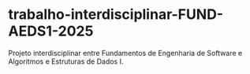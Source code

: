 # trabalho-interdisciplinar-FUND-AEDS1-2025
Projeto interdisciplinar entre Fundamentos de Engenharia de Software e Algoritmos e Estruturas de Dados I.
